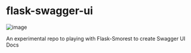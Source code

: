 # flask-swagger-ui

![image](https://user-images.githubusercontent.com/86970816/209418115-101eee43-4542-4645-a13a-270f259bbe64.png)

An experimental repo to playing with Flask-Smorest to create Swagger UI Docs
